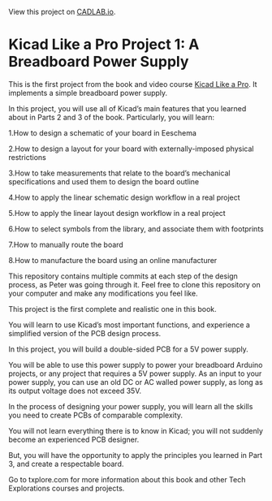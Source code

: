 View this project on [CADLAB.io](https://cadlab.io/project/24570). 

# Kicad Like a Pro Project 1: A Breadboard Power Supply

This is the first project from the book and video course [Kicad Like a Pro](https://techexplorations.com/so/kicada/). It implements a simple breadboard power supply.

In this project, you will use all of Kicad’s main features that you learned about in Parts 2 and 3 of the book. Particularly, you will learn:

1.How to design a schematic of your board in Eeschema

2.How to design a layout for your board with externally-imposed physical restrictions

3.How to take measurements that relate to the board’s mechanical specifications and used them to design the board outline

4.How to apply the linear schematic design workflow in a real project

5.How to apply the linear layout design workflow in a real project

6.How to select symbols from the library, and associate them with footprints

7.How to manually route the board

8.How to manufacture the board using an online manufacturer

This repository contains multiple commits at each step of the design process, as Peter was going through it. 
Feel free to clone this repository on your computer and make any modifications you feel like.

This project is the first complete and realistic one in this book. 

You will learn to use Kicad’s most important functions, and experience a simplified version of the PCB design process. 

In this project, you will build a double-sided PCB for a 5V power supply. 

You will be able to use this power supply to power your breadboard Arduino projects, or any project that requires a 5V power 
supply. As an input to your power supply, you can use an old DC or AC walled power supply, as long as its output voltage does 
not exceed 35V.

In the process of designing your power supply, you will learn all the skills you need to create PCBs of comparable complexity.

You will not learn everything there is to know in Kicad; you will not suddenly become an experienced PCB designer. 

But, you will have the opportunity to apply the principles you learned in Part 3, and create a respectable board. 

Go to txplore.com for more information about this book and other Tech Explorations courses and projects.


